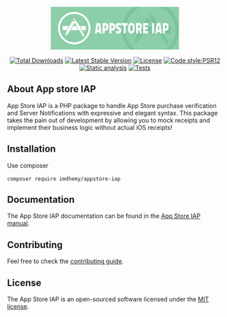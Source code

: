 <p align="center">
<a href="https://imdhemy.com/laravel-iap-docs/docs/appstore-iap/intro"><img src="logo.png"  alt="Appstore IAP documentation" width="300"/></a>
</p>

<p align="center">
<a href="https://packagist.org/packages/imdhemy/appstore-iap"><img src="https://img.shields.io/packagist/dt/imdhemy/appstore-iap" alt="Total Downloads"></a>
<a href="https://packagist.org/packages/imdhemy/appstore-iap"><img src="https://img.shields.io/packagist/v/imdhemy/appstore-iap" alt="Latest Stable Version"></a>
<a href="https://packagist.org/packages/imdhemy/appstore-iap"><img src="https://img.shields.io/packagist/l/imdhemy/appstore-iap" alt="License"></a>
<a href="https://github.com/imdhemy/appstore-iap/actions/workflows/code-style.yml"><img src="https://github.com/imdhemy/appstore-iap/actions/workflows/code-style.yml/badge.svg" alt="Code style:PSR12"></a>
<a href="https://github.com/imdhemy/appstore-iap/actions/workflows/code-analysis.yml"><img 
src="https://github.com/imdhemy/appstore-iap/actions/workflows/code-analysis.yml/badge.svg" alt="Static analysis"></a>
<a href="https://github.com/imdhemy/appstore-iap/actions/workflows/tests.yml"><img 
src="https://github.com/imdhemy/appstore-iap/actions/workflows/tests.yml/badge.svg" alt="Tests"></a>
</p>


## About App store IAP

App Store IAP is a PHP package to handle App Store purchase verification and Server Notifications with expressive and
elegant syntax. This package takes the pain out of development by allowing you to mock receipts and implement their
business logic without actual iOS receipts!

## Installation

Use composer

```
composer require imdhemy/appstore-iap
```

## Documentation

The App Store IAP documentation can be found in
the [App Store IAP manual](https://imdhemy.com/laravel-iap-docs/docs/appstore-iap/intro).

## Contributing

Feel free to check the [contributing guide](.github/CONTRIBUTING.md).

## License

The App Store IAP is an open-sourced software licensed under the [MIT license](./LICENSE.md).
